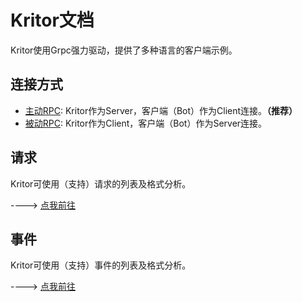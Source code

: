 # Kritor文档

Kritor使用Grpc强力驱动，提供了多种语言的客户端示例。

## 连接方式

- [主动RPC](): Kritor作为Server，客户端（Bot）作为Client连接。**（推荐）**
- [被动RPC](): Kritor作为Client，客户端（Bot）作为Server连接。

## 请求

Kritor可使用（支持）请求的列表及格式分析。

----> [点我前往]()

## 事件

Kritor可使用（支持）事件的列表及格式分析。

----> [点我前往]()
